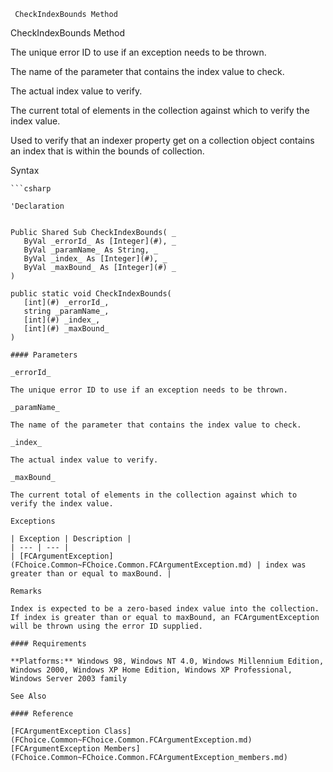 ﻿     CheckIndexBounds Method                                                   

CheckIndexBounds Method

The unique error ID to use if an exception needs to be thrown.

The name of the parameter that contains the index value to check.

The actual index value to verify.

The current total of elements in the collection against which to verify the index value.

Used to verify that an indexer property get on a collection object contains an index that is within the bounds of collection.

Syntax

```vbnet
```csharp

'Declaration
 

Public Shared Sub CheckIndexBounds( _
   ByVal _errorId_ As [Integer](#), _
   ByVal _paramName_ As String, _
   ByVal _index_ As [Integer](#), _
   ByVal _maxBound_ As [Integer](#) _
) 

public static void CheckIndexBounds( 
   [int](#) _errorId_,
   string _paramName_,
   [int](#) _index_,
   [int](#) _maxBound_
)

#### Parameters

_errorId_

The unique error ID to use if an exception needs to be thrown.

_paramName_

The name of the parameter that contains the index value to check.

_index_

The actual index value to verify.

_maxBound_

The current total of elements in the collection against which to verify the index value.

Exceptions

| Exception | Description |
| --- | --- |
| [FCArgumentException](FChoice.Common~FChoice.Common.FCArgumentException.md) | index was greater than or equal to maxBound. |

Remarks

Index is expected to be a zero-based index value into the collection. If index is greater than or equal to maxBound, an FCArgumentException will be thrown using the error ID supplied.

#### Requirements

**Platforms:** Windows 98, Windows NT 4.0, Windows Millennium Edition, Windows 2000, Windows XP Home Edition, Windows XP Professional, Windows Server 2003 family

See Also

#### Reference

[FCArgumentException Class](FChoice.Common~FChoice.Common.FCArgumentException.md)  
[FCArgumentException Members](FChoice.Common~FChoice.Common.FCArgumentException_members.md)